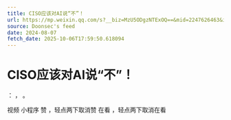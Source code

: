 ```yaml
---
title: CISO应该对AI说“不”！
url: https://mp.weixin.qq.com/s?__biz=MzU5ODgzNTExOQ==&mid=2247626463&idx=1&sn=76790804354dbb05e3b484b5c42497db
source: Doonsec's feed
date: 2024-08-07
fetch_date: 2025-10-06T17:59:50.618094
---
```


# CISO应该对AI说“不”！

：
，
。

视频
小程序
赞
，轻点两下取消赞
在看
，轻点两下取消在看